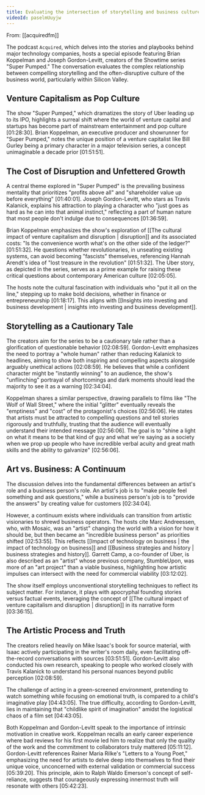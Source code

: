 ```yaml
---
title: Evaluating the intersection of storytelling and business culture
videoId: paselmUuyjw
---
```


From: [[acquiredfm]] <br/> 

The podcast `Acquired`, which delves into the stories and playbooks behind major technology companies, hosts a special episode featuring Brian Koppelman and Joseph Gordon-Levitt, creators of the Showtime series "Super Pumped." The conversation evaluates the complex relationship between compelling storytelling and the often-disruptive culture of the business world, particularly within Silicon Valley.

## Venture Capitalism as Pop Culture
The show "Super Pumped," which dramatizes the story of Uber leading up to its IPO, highlights a surreal shift where the world of venture capital and startups has become part of mainstream entertainment and pop culture <a class="yt-timestamp" data-t="01:28:30">[01:28:30]</a>. Brian Koppelman, an executive producer and showrunner for "Super Pumped," notes the unique position of a venture capitalist like Bill Gurley being a primary character in a major television series, a concept unimaginable a decade prior <a class="yt-timestamp" data-t="01:51:51">[01:51:51]</a>.

## The Cost of Disruption and Unfettered Growth
A central theme explored in "Super Pumped" is the prevailing business mentality that prioritizes "profits above all" and "shareholder value up before everything" <a class="yt-timestamp" data-t="01:40:01">[01:40:01]</a>. Joseph Gordon-Levitt, who stars as Travis Kalanick, explains his attraction to playing a character who "just goes as hard as he can into that animal instinct," reflecting a part of human nature that most people don't indulge due to consequences <a class="yt-timestamp" data-t="01:36:59">[01:36:59]</a>.

Brian Koppelman emphasizes the show's exploration of [[The cultural impact of venture capitalism and disruption | disruption]] and its associated costs: "Is the convenience worth what's on the other side of the ledger?" <a class="yt-timestamp" data-t="01:51:32">[01:51:32]</a>. He questions whether revolutionaries, in unseating existing systems, can avoid becoming "fascists" themselves, referencing Hannah Arendt's idea of "lost treasure in the revolution" <a class="yt-timestamp" data-t="01:51:32">[01:51:32]</a>. The Uber story, as depicted in the series, serves as a prime example for raising these critical questions about contemporary American culture <a class="yt-timestamp" data-t="02:05:05">[02:05:05]</a>.

The hosts note the cultural fascination with individuals who "put it all on the line," stepping up to make bold decisions, whether in finance or entrepreneurship <a class="yt-timestamp" data-t="01:18:17">[01:18:17]</a>. This aligns with [[Insights into investing and business development | insights into investing and business development]].

## Storytelling as a Cautionary Tale
The creators aim for the series to be a cautionary tale rather than a glorification of questionable behavior <a class="yt-timestamp" data-t="02:08:59">[02:08:59]</a>. Gordon-Levitt emphasizes the need to portray a "whole human" rather than reducing Kalanick to headlines, aiming to show both inspiring and compelling aspects alongside arguably unethical actions <a class="yt-timestamp" data-t="02:08:59">[02:08:59]</a>. He believes that while a confident character might be "instantly winning" to an audience, the show's "unflinching" portrayal of shortcomings and dark moments should lead the majority to see it as a warning <a class="yt-timestamp" data-t="02:34:04">[02:34:04]</a>.

Koppelman shares a similar perspective, drawing parallels to films like "The Wolf of Wall Street," where the initial "glitter" eventually reveals the "emptiness" and "cost" of the protagonist's choices <a class="yt-timestamp" data-t="02:56:06">[02:56:06]</a>. He states that artists must be attracted to compelling questions and tell stories rigorously and truthfully, trusting that the audience will eventually understand their intended message <a class="yt-timestamp" data-t="02:56:06">[02:56:06]</a>. The goal is to "shine a light on what it means to be that kind of guy and what we're saying as a society when we prop up people who have incredible verbal acuity and great math skills and the ability to galvanize" <a class="yt-timestamp" data-t="02:56:06">[02:56:06]</a>.

## Art vs. Business: A Continuum
The discussion delves into the fundamental differences between an artist's role and a business person's role. An artist's job is to "make people feel something and ask questions," while a business person's job is to "provide the answers" by creating value for customers <a class="yt-timestamp" data-t="02:34:04">[02:34:04]</a>.

However, a continuum exists where individuals can transition from artistic visionaries to shrewd business operators. The hosts cite Marc Andreessen, who, with Mosaic, was an "artist" changing the world with a vision for how it should be, but then became an "incredible business person" as priorities shifted <a class="yt-timestamp" data-t="02:53:55">[02:53:55]</a>. This reflects [[Impact of technology on business | the impact of technology on business]] and [[Business strategies and history | business strategies and history]]. Garrett Camp, a co-founder of Uber, is also described as an "artist" whose previous company, StumbleUpon, was more of an "art project" than a viable business, highlighting how artistic impulses can intersect with the need for commercial viability <a class="yt-timestamp" data-t="03:12:02">[03:12:02]</a>.

The show itself employs unconventional storytelling techniques to reflect its subject matter. For instance, it plays with apocryphal founding stories versus factual events, leveraging the concept of [[The cultural impact of venture capitalism and disruption | disruption]] in its narrative form <a class="yt-timestamp" data-t="03:36:15">[03:36:15]</a>.

## The Artistic Process and Truth
The creators relied heavily on Mike Isaac's book for source material, with Isaac actively participating in the writer's room daily, even facilitating off-the-record conversations with sources <a class="yt-timestamp" data-t="03:51:51">[03:51:51]</a>. Gordon-Levitt also conducted his own research, speaking to people who worked closely with Travis Kalanick to understand his personal nuances beyond public perception <a class="yt-timestamp" data-t="02:08:59">[02:08:59]</a>.

The challenge of acting in a green-screened environment, pretending to watch something while focusing on emotional truth, is compared to a child's imaginative play <a class="yt-timestamp" data-t="04:43:05">[04:43:05]</a>. The true difficulty, according to Gordon-Levitt, lies in maintaining that "childlike spirit of imagination" amidst the logistical chaos of a film set <a class="yt-timestamp" data-t="04:43:05">[04:43:05]</a>.

Both Koppelman and Gordon-Levitt speak to the importance of intrinsic motivation in creative work. Koppelman recalls an early career experience where bad reviews for his first movie led him to realize that only the quality of the work and the commitment to collaborators truly mattered <a class="yt-timestamp" data-t="05:11:12">[05:11:12]</a>. Gordon-Levitt references Rainer Maria Rilke's "Letters to a Young Poet," emphasizing the need for artists to delve deep into themselves to find their unique voice, unconcerned with external validation or commercial success <a class="yt-timestamp" data-t="05:39:20">[05:39:20]</a>. This principle, akin to Ralph Waldo Emerson's concept of self-reliance, suggests that courageously expressing innermost truth will resonate with others <a class="yt-timestamp" data-t="05:42:23">[05:42:23]</a>.